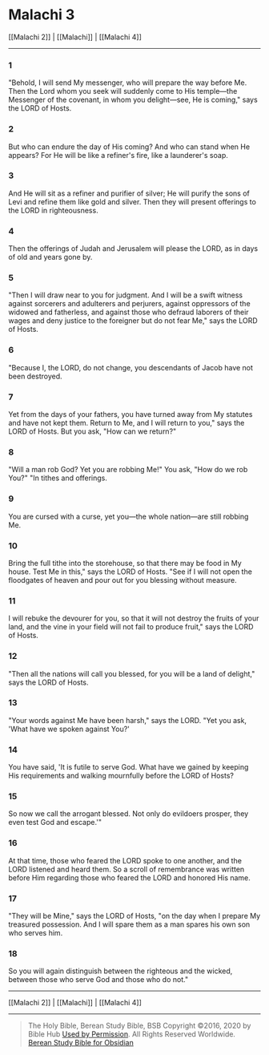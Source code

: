 # Malachi 3

[[Malachi 2]] | [[Malachi]] | [[Malachi 4]]

---

### 1
"Behold, I will send My messenger, who will prepare the way before Me. Then the Lord whom you seek will suddenly come to His temple—the Messenger of the covenant, in whom you delight—see, He is coming," says the LORD of Hosts.

### 2
But who can endure the day of His coming? And who can stand when He appears? For He will be like a refiner's fire, like a launderer's soap.

### 3
And He will sit as a refiner and purifier of silver; He will purify the sons of Levi and refine them like gold and silver. Then they will present offerings to the LORD in righteousness.

### 4
Then the offerings of Judah and Jerusalem will please the LORD, as in days of old and years gone by.

### 5
"Then I will draw near to you for judgment. And I will be a swift witness against sorcerers and adulterers and perjurers, against oppressors of the widowed and fatherless, and against those who defraud laborers of their wages and deny justice to the foreigner but do not fear Me," says the LORD of Hosts.

### 6
"Because I, the LORD, do not change, you descendants of Jacob have not been destroyed.

### 7
Yet from the days of your fathers, you have turned away from My statutes and have not kept them. Return to Me, and I will return to you," says the LORD of Hosts. But you ask, "How can we return?"

### 8
"Will a man rob God? Yet you are robbing Me!" You ask, "How do we rob You?" "In tithes and offerings.

### 9
You are cursed with a curse, yet you—the whole nation—are still robbing Me.

### 10
Bring the full tithe into the storehouse, so that there may be food in My house. Test Me in this," says the LORD of Hosts. "See if I will not open the floodgates of heaven and pour out for you blessing without measure.

### 11
I will rebuke the devourer for you, so that it will not destroy the fruits of your land, and the vine in your field will not fail to produce fruit," says the LORD of Hosts.

### 12
"Then all the nations will call you blessed, for you will be a land of delight," says the LORD of Hosts.

### 13
"Your words against Me have been harsh," says the LORD. "Yet you ask, 'What have we spoken against You?'

### 14
You have said, 'It is futile to serve God. What have we gained by keeping His requirements and walking mournfully before the LORD of Hosts?

### 15
So now we call the arrogant blessed. Not only do evildoers prosper, they even test God and escape.'"

### 16
At that time, those who feared the LORD spoke to one another, and the LORD listened and heard them. So a scroll of remembrance was written before Him regarding those who feared the LORD and honored His name.

### 17
"They will be Mine," says the LORD of Hosts, "on the day when I prepare My treasured possession. And I will spare them as a man spares his own son who serves him.

### 18
So you will again distinguish between the righteous and the wicked, between those who serve God and those who do not."

---

[[Malachi 2]] | [[Malachi]] | [[Malachi 4]]

---

> The Holy Bible, Berean Study Bible, BSB
> Copyright &copy;2016, 2020 by Bible Hub
> [Used by Permission](https://berean.bible/terms.htm). All Rights Reserved Worldwide.
> [Berean Study Bible for Obsidian](https://github.com/gapmiss/berean-study-bible-for-obsidian)

